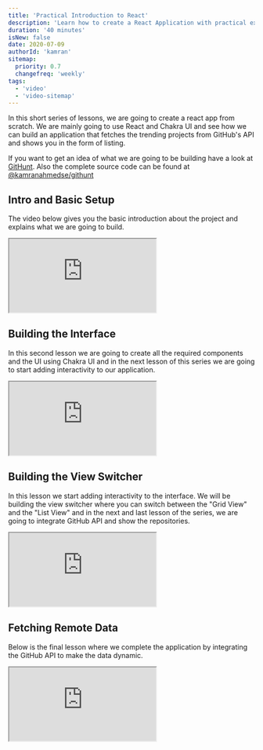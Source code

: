 ```yaml
---
title: 'Practical Introduction to React'
description: 'Learn how to create a React Application with practical example.'
duration: '40 minutes'
isNew: false
date: 2020-07-09
authorId: 'kamran'
sitemap:
  priority: 0.7
  changefreq: 'weekly'
tags:
  - 'video'
  - 'video-sitemap'
---
```


In this short series of lessons, we are going to create a react app from scratch. We are mainly going to use React and Chakra UI and see how we can build an application that fetches the trending projects from GitHub's API and shows you in the form of listing.

If you want to get an idea of what we are going to be building have a look at [GitHunt](https://kamranahmed.info/githunt). Also the complete source code can be found at [@kamranahmedse/githunt](https://github.com/kamranahmedse/githunt)

## Intro and Basic Setup

The video below gives you the basic introduction about the project and explains what we are going to build.

<iframe class="w-full aspect-video mb-5" src="https://www.youtube.com/embed/NyG7YJWJd6s" title="Practical Introduction to React Part 1"></iframe>

## Building the Interface

In this second lesson we are going to create all the required components and the UI using Chakra UI and in the next lesson of this series we are going to start adding interactivity to our application.

<iframe class="w-full aspect-video mb-5" src="https://www.youtube.com/embed/zPqzKqjtEL4" title="Practical Introduction to React Part 1"></iframe>

## Building the View Switcher

In this lesson we start adding interactivity to the interface. We will be building the view switcher where you can switch between the "Grid View" and the "List View" and in the next and last lesson of the series, we are going to integrate GitHub API and show the repositories.

<iframe class="w-full aspect-video mb-5" src="https://www.youtube.com/embed/EYzPJsJwjFg" title="Practical Introduction to React Part 1"></iframe>

## Fetching Remote Data

Below is the final lesson where we complete the application by integrating the GitHub API to make the data dynamic.

<iframe class="w-full aspect-video mb-5" src="https://www.youtube.com/embed/G2IbP9B_4PU" title="Practical Introduction to React Part 1"></iframe>
